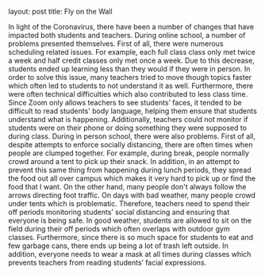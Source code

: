 layout: post
title: Fly on the Wall

  In light of the Coronavirus, there have been a number of changes that have impacted both students and teachers. During online school, a number of problems presented themselves. First of all, there were numerous scheduling related issues. For example, each full class class only met twice a week and half credit classes only met once a week. Due to this decrease, students ended up learning less than they would if they were in person. In order to solve this issue, many teachers tried to move though topics faster which often led to students to not understand it as well.  Furthermore, there were often technical difficulties which also contributed to less class time. Since Zoom only allows teachers to see students’ faces, it tended to be difficult to read students' body language, helping them ensure that students understand what is happening. Additionally, teachers could not monitor if students were on their phone or doing something they were supposed to during class.
  During in person school, there were also problems.  First of all, despite attempts to enforce socially distancing, there are often times when people are clumped together. For example, during break, people normally crowd around a tent to pick up their snack. In addition, in an attempt to prevent this same thing from happening during lunch periods, they spread the food out all over campus which makes it very hard to pick up or find the food that I want. On the other hand, many people don't always follow the arrows directing foot traffic.  On days with bad weather, many people crowd under tents which is problematic. Therefore, teachers need to spend their off periods monitoring students’ social distancing and ensuring that everyone is being safe. In good weather, students are allowed to sit on the field during their off periods which often overlaps with outdoor gym classes. Furthermore, since there is so much space for students to eat and few garbage cans, there ends up being a lot of trash left outside. In addition, everyone needs to wear a mask at all times during classes which prevents teachers from reading students’ facial expressions. 
